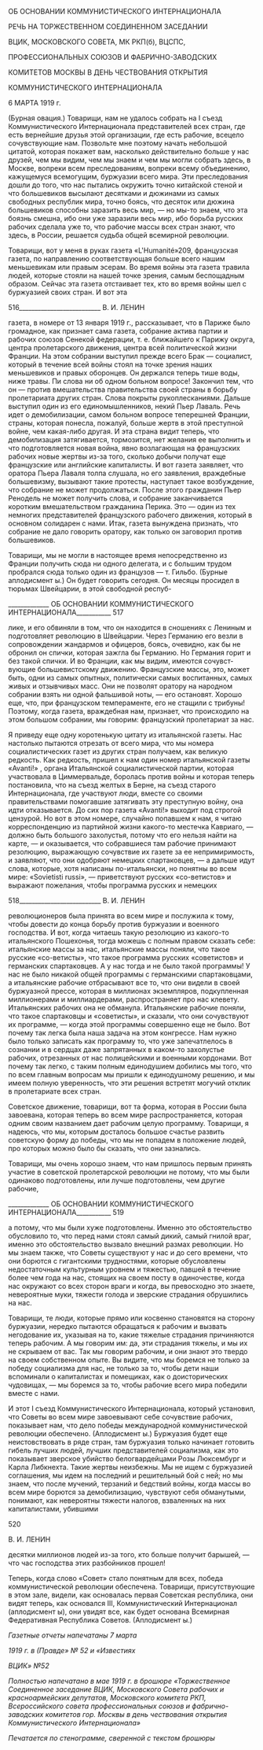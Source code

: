 ОБ ОСНОВАНИИ КОММУНИСТИЧЕСКОГО ИНТЕРНАЦИОНАЛА

РЕЧЬ НА ТОРЖЕСТВЕННОМ СОЕДИНЕННОМ ЗАСЕДАНИИ

ВЦИК, МОСКОВСКОГО СОВЕТА, МК РКП(б), ВЦСПС,

ПРОФЕССИОНАЛЬНЫХ СОЮЗОВ И ФАБРИЧНО-ЗАВОДСКИХ

КОМИТЕТОВ МОСКВЫ В ДЕНЬ ЧЕСТВОВАНИЯ ОТКРЫТИЯ

КОММУНИСТИЧЕСКОГО ИНТЕРНАЦИОНАЛА

6 МАРТА 1919 г.

(Бурная овация.) Товарищи, нам не удалось собрать на I съезд Коммуни­стического Интернационала представителей всех стран, где есть вернейшие друзья этой организации, где есть рабочие, всецело сочувствующие нам. Позвольте мне поэтому начать небольшой цитатой, которая покажет вам, насколько действительно больше у нас друзей, чем мы видим, чем мы знаем и чем мы могли собрать здесь, в Москве, во­преки всем преследованиям, вопреки всему объединению, кажущемуся всемогущим, буржуазии всего мира. Эти преследования дошли до того, что нас пытались окружить точно китайской стеной и что большевиков высылают десятками и дюжинами из самых свободных республик мира, точно боясь, что десяток или дюжина большевиков спо­собны заразить весь мир, — но мы-то знаем, что эта боязнь смешна, ибо они уже зара­зили весь мир, ибо борьба русских рабочих сделала уже то, что рабочие массы всех стран знают, что здесь, в России, решается судьба общей всемирной революции.

Товарищи, вот у меня в руках газета «L'Humanité»209, французская газета, по направ­лению соответствующая больше всего нашим меньшевикам или правым эсерам. Во время войны эта газета травила людей, которые стояли на нашей точке зрения, самым беспощадным образом. Сейчас эта газета отстаивает тех, кто во время войны шел с буржуазией своих стран. И вот эта

  

516__________________________ В. И. ЛЕНИН

газета, в номере от 13 января 1919 г., рассказывает, что в Париже было громадное, как признает сама газета, собрание актива партии и рабочих союзов Сенекой федерации, т. е. ближайшего к Парижу округа, центра пролетарского движения, центра всей поли­тической жизни Франции. На этом собрании выступил прежде всего Брак — социалист, который в течение всей войны стоял на точке зрения наших меньшевиков и правых оборонцев. Он держался теперь тише воды, ниже травы. Пи слова ни об одном больном вопросе! Закончил тем, что он — против вмешательства правительства своей страны в борьбу пролетариата других стран. Слова покрыты рукоплесканиями. Дальше высту­пил один из его единомышленников, некий Пьер Лаваль. Речь идет о демобилизации, самом больном вопросе теперешней Франции, страны, которая понесла, пожалуй, больше жертв в этой преступной войне, чем какая-либо другая. И эта страна видит те­перь, что демобилизация затягивается, тормозится, нет желания ее выполнить и что подготовляется новая война, явно возлагающая на французских рабочих новые жертвы из-за того, сколько добычи получат еще французские или английские капиталисты. И вот газета заявляет, что оратора Пьера Лаваля толпа слушала, но его заявления, враж­дебные большевизму, вызывают такие протесты, наступает такое возбуждение, что со­брание не может продолжаться. После этого гражданин Пьер Ренодель не может полу­чить слова, и собрание заканчивается коротким вмешательством гражданина Перика. Это — один из тех немногих представителей французского рабочего движения, кото­рый в основном солидарен с нами. Итак, газета вынуждена признать, что собрание не дало говорить оратору, как только он заговорил против большевиков.

Товарищи, мы не могли в настоящее время непосредственно из Франции получить сюда ни одного делегата, и с большим трудом пробрался сюда только один из францу­зов — т. Гильбо. (Бурные аплодисмент ы.) Он будет говорить сегодня. Он месяцы просидел в тюрьмах Швейцарии, в этой свободной респуб-

  

_____________ ОБ ОСНОВАНИИ КОММУНИСТИЧЕСКОГО ИНТЕРНАЦИОНАЛА___________ 517

лике, и его обвиняли в том, что он находится в сношениях с Лениным и подготовляет революцию в Швейцарии. Через Германию его везли в сопровождении жандармов и офицеров, боясь, очевидно, как бы не обронил он спички, которая зажгла бы Германию. Но Германия горит и без такой спички. И во Франции, как мы видим, имеются сочувст­вующие большевистскому движению. Французские массы, это, может быть, одни из самых опытных, политически самых воспитанных, самых живых и отзывчивых масс. Они не позволят оратору на народном собрании взять ни одной фальшивой ноты, — его остановят. Хорошо еще, что, при французском темпераменте, его не стащили с три­буны! Поэтому, когда газета, враждебная нам, признает, что происходило на этом большом собрании, мы говорим: французский пролетариат за нас.

Я приведу еще одну коротенькую цитату из итальянской газеты. Нас настолько пы­таются отрезать от всего мира, что мы номера социалистических газет из других стран получаем, как великую редкость. Как редкость, пришел к нам один номер итальянской газеты «Avanti!» , органа Итальянской социалистической партии, которая участвовала в Циммервальде, боролась против войны и которая теперь постановила, что на съезд желтых в Берне, на съезд старого Интернационала, где участвуют люди, вместе со своими правительствами помогавшие затягивать эту преступную войну, она идти отка­зывается. До сих пор газета «Avanti!» выходит под строгой цензурой. Но вот в этом но­мере, случайно попавшем к нам, я читаю корреспонденцию из партийной жизни како­го-то местечка Кавриаго, — должно быть большого захолустья, потому что его нельзя найти на карте, — и оказывается, что собравшиеся там рабочие принимают резолюцию, выражающую сочувствие их газете за ее непримиримость, и заявляют, что они одобря­ют немецких спартаковцев, — а дальше идут слова, которые, хотя написаны по-итальянски, но понятны во всем мире: «Sovietisti russi», — приветствуют русских «со-ветистов» и выражают пожелания, чтобы программа русских и немецких

  

518__________________________ В. И. ЛЕНИН

революционеров была принята во всем мире и послужила к тому, чтобы довести до конца борьбу против буржуазии и военного господства. И вот, когда читаешь такую резолюцию из какого-то итальянского Пошехонья, тогда можешь с полным правом ска­зать себе: итальянские массы за нас, итальянские массы поняли, что такое русские «со-ветисты», что такое программа русских «советистов» и германских спартаковцев. А у нас тогда и не было такой программы! У нас не было никакой общей программы с гер­манскими спартаковцами, а итальянские рабочие отбрасывают все то, что они видели в своей буржуазной прессе, которая в миллионах экземпляров, подкупленная миллионе­рами и миллиардерами, распространяет про нас клевету. Итальянских рабочих она не обманула. Итальянские рабочие поняли, что такое спартаковцы и «советисты», и сказа­ли, что они сочувствуют их программе, — когда этой программы совершенно еще не было. Вот почему так легка была наша задача на этом конгрессе. Нам нужно было только записать как программу то, что уже запечатлелось в сознании и в сердцах даже запрятанных в каком-то захолустье рабочих, отрезанных от нас полицейскими и воен­ными кордонами. Вот почему так легко, с таким полным единодушием добились мы того, что по всем главным вопросам мы пришли к единодушному решению, и мы име­ем полную уверенность, что эти решения встретят могучий отклик в пролетариате всех стран.

Советское движение, товарищи, вот та форма, которая в России была завоевана, ко­торая теперь во всем мире распространяется, которая одним своим названием дает ра­бочим целую программу. Товарищи, я надеюсь, что мы, которым досталось большое счастье развить советскую форму до победы, что мы не попадем в положение людей, про которых можно было бы сказать, что они зазнались.

Товарищи, мы очень хорошо знаем, что нам пришлось первым принять участие в со­ветской пролетарской революции не потому, что мы были одинаково подготовлены, или лучше подготовлены, чем другие рабочие,

  

_____________ ОБ ОСНОВАНИИ КОММУНИСТИЧЕСКОГО ИНТЕРНАЦИОНАЛА___________ 519

а потому, что мы были хуже подготовлены. Именно это обстоятельство обусловило то, что перед нами стоял самый дикий, самый гнилой враг, именно это обстоятельство вы­звало внешний размах революции. Но мы знаем также, что Советы существуют у нас и до сего времени, что они борются с гигантскими трудностями, которые обусловлены недостаточным культурным уровнем и тяжестью, павшей в течение более чем года на нас, стоящих на своем посту в одиночестве, когда нас окружают со всех сторон враги и когда, вы превосходно это знаете, невероятные муки, тяжести голода и зверские стра­дания обрушились на нас.

Товарищи, те люди, которые прямо или косвенно становятся на сторону буржуазии, нередко пытаются обращаться к рабочим и вызвать негодование их, указывая на то, ка­кие тяжелые страдания причиняются теперь рабочим. А мы говорим им: да, эти страда­ния тяжелы, и мы их не скрываем от вас. Так мы говорим рабочим, и они знают это твердо на своем собственном опыте. Вы видите, что мы боремся не только за победу социализма для нас, не только за то, чтобы дети наши вспоминали о капиталистах и помещиках, как о доисторических чудовищах, — мы боремся за то, чтобы рабочие все­го мира победили вместе с нами.

И этот I съезд Коммунистического Интернационала, который установил, что Советы во всем мире завоевывают себе сочувствие рабочих, показывает нам, что дело победы международной коммунистической революции обеспечено. (Аплодисмент ы.) Буржуазия будет еще неистовствовать в ряде стран, там буржуазия только начинает го­товить гибель лучших людей, лучших представителей социализма, как это показывает зверское убийство белогвардейцами Розы Люксембург и Карла Либкнехта. Такие жерт­вы неизбежны. Мы не ищем с буржуазией соглашения, мы идем на последний и реши­тельный бой с ней; но мы знаем, что после мучений, терзаний и бедствий войны, когда массы во всем мире борются за демобилизацию, чувствуют себя обманутыми, понима­ют, как невероятны тяжести налогов, взваленных на них капиталистами, убившими

  

520

  

В. И. ЛЕНИН

  

десятки миллионов людей из-за того, кто больше получит барышей, — что час господ­ства этих разбойников прошел!

Теперь, когда слово «Совет» стало понятным для всех, победа коммунистической революции обеспечена. Товарищи, присутствующие в этом зале, видели, как основа­лась первая Советская республика, они видят теперь, как основался III, Коммунистиче­ский Интернационал (аплодисмент ы), они увидят все, как будет основана Все­мирная Федеративная Республика Советов. (Аплодисмент ы.)

  

_Газетные отчеты напечатаны 7 марта_

_1919 г. в (Правде» № 52 и «Известиях_

_ВЦИК» №52_

_Полностью напечатано в мае 1919 г. в брошюре «Торжественное Соединенное за­седание ВЦИК, Московского Совета рабо­чих и красноармейских депутатов, Мос­ковского комитета РКП, Всероссийского совета профессиональных союзов и фаб­рично-заводских комитетов гор. Москвы в день чествования открытия Коммунисти­ческого Интернационала»_

  

_Печатается по стенограмме, сверенной с текстом брошюры_
